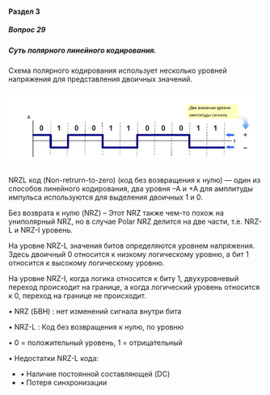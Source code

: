 #### Раздел 3

##### Вопрос 29

##### Суть полярного линейного кодирования.



Схема полярного кодирования использует несколько уровней напряжения для представления двоичных значений.

![image-20220622171757075](Answer_3_29/image-20220622171757075.png)

NRZL код (Non-retrurn-to-zero) (код без возвращения к нулю) — один из способов линейного кодирования, два уровня –А и +А для амплитуды импульса используются для выделения двоичных 1 и 0.

Без возврата к нулю (NRZ) – Этот NRZ также чем-то похож на униполярный NRZ, но в  случае Polar NRZ делится на две части, т.е. NRZ-L и NRZ-I уровень.

На уровне NRZ-L значения битов определяются уровнем напряжения. Здесь двоичный 0  относится к низкому логическому уровню, а бит 1 относится к высокому логическому  уровню.

На уровне NRZ-I, когда логика относится к биту 1, двухуровневый переход происходит на  границе, а когда логический уровень относится к 0, переход на границе не происходит.



• NRZ (БВН) : нет изменений сигнала внутри бита 

• NRZ-L : Код без возвращения к нулю, по уровню 

• 0 = положительный уровень, 1 = отрицательный 



• Недостатки NRZ-L кода: 

- • Наличие постоянной составляющей (DC)
-  • Потеря синхронизации



